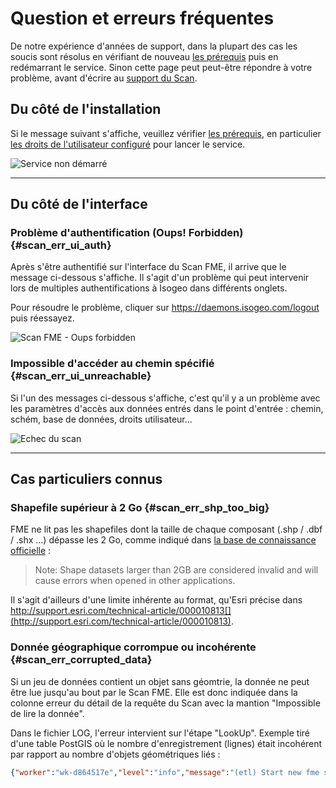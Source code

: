 # Question et erreurs fréquentes

De  notre expérience d&apos;années de support, dans la plupart des cas les soucis sont résolus en vérifiant de nouveau [les prérequis](prerequisites.html) puis en redémarrant le service. Sinon cette page peut peut-être répondre à votre problème, avant d&apos;écrire au [support du Scan](support.html).

## Du côté de l&apos;installation

Si le message suivant s&apos;affiche, veuillez vérifier [les prérequis](prerequisites.html), en particulier [les droits de l&apos;utilisateur configuré](prerequisites.html#compte-utilisateur) pour lancer le service.

![Service non démarré](/assets/scanFME/scanFME_install_errors_ServiceDoNotStart.png "Le service n&apos;a pas démarré")

____

## Du côté de l&apos;interface

### Problème d&apos;authentification \(Oups! Forbidden\) {#scan_err_ui_auth}

Après s&apos;être authentifié sur l&apos;interface du Scan FME, il arrive que le message ci-dessous s&apos;affiche. Il s&apos;agit d&apos;un problème qui peut intervenir lors de multiples authentifications à Isogeo dans différents onglets.

Pour résoudre le problème, cliquer sur https://daemons.isogeo.com/logout puis réessayez.

![Scan FME - Oups forbidden](/assets/scanFME/scanFME_error_forbidden.png "Scan FME - Problème d&apos;authentification \(Oups! Forbidden\)")

### Impossible d&apos;accéder au chemin spécifié {#scan_err_ui_unreachable}

Si l&apos;un des messages ci-dessous s&apos;affiche, c&apos;est qu&apos;il y a un problème avec les paramètres d&apos;accès aux données entrés dans le point d&apos;entrée : chemin, schém, base de données, droits utilisateur...

![Echec du scan](/assets/scanFME/scanFME_scan_errors_UnableToAccessEntryPoint.png "Impossible d&apos;accéder au chemin spécifié")

____

## Cas particuliers connus

### Shapefile supérieur à 2 Go {#scan_err_shp_too_big}

FME ne lit pas les shapefiles dont la taille de chaque composant (.shp / .dbf / .shx ...) dépasse les 2 Go, comme indiqué dans [la base de connaissance officielle](https://knowledge.safe.com/articles/772/fme-and-esri-arcgis-troubleshooting-guide.html) :

>  Note: Shape datasets larger than 2GB are considered invalid and will cause errors when opened in other applications.

Il s&apos;agit d&apos;ailleurs d&apos;une limite inhérente au format, qu&apos;Esri précise dans http://support.esri.com/technical-article/000010813[](http://support.esri.com/technical-article/000010813).

### Donnée géographique corrompue ou incohérente {#scan_err_corrupted_data}

Si un jeu de données contient un objet sans géomtrie, la donnée ne peut être lue jusqu&apos;au bout par le Scan FME. Elle est donc indiquée dans la colonne erreur du détail de la requête du Scan avec la mantion "Impossible de lire la donnée".

Dans le fichier LOG, l&apos;erreur intervient sur l&apos;étape "LookUp". Exemple tiré d&apos;une table PostGIS où le nombre d&apos;enregistrement (lignes) était incohérent par rapport au nombre d&apos;objets géométriques liés :

```json
{"worker":"wk-d864517e","level":"info","message":"(etl) Start new fme script from queue with options :  [ &apos;C:\\\\PROGRA~1\\\\Isogeo\\\\ISOGEO~1\\\\scripts\\\\lookup-postgis.fmw&apos;,\n  &apos;--OUTPUT_JSON&apos;,\n  &apos;C:\\\\PROGRA~1\\\\Isogeo\\\\ISOGEO~1\\\\tmp\\\\lookup-gC9aIjzL6&apos;,\n  &apos;--LOG_FILE&apos;,\n  &apos;C:\\\\PROGRA~1\\\\Isogeo\\\\ISOGEO~1\\\\tmp\\\\log-UUOBAvNXz&apos;,\n  &apos;--USERNAME&apos;,\n  &apos;isogeo&apos;,\n  &apos;--PASSWORD&apos;,\n  &apos;modepassepasse&apos;,\n  &apos;--SOURCE&apos;,\n  &apos;bdgeo_prod&apos;,\n  &apos;--HOST&apos;,\n  &apos;192.168.1.1&apos;,\n  &apos;--PORT&apos;,\n  5432,\n  &apos;--FEATURE_TYPES&apos;,\n  &apos;schema.dataset&apos; ]","timestamp":"2017-12-14T16:14:30.604Z"}
```
